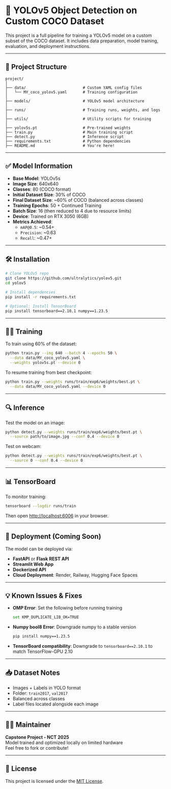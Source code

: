 # 🧠 YOLOv5 Object Detection on Custom COCO Dataset

This project is a full pipeline for training a YOLOv5 model on a custom subset of the COCO dataset. It includes data preparation, model training, evaluation, and deployment instructions.

---

## 📂 Project Structure

```
project/
│
├── data/                         # Custom YAML config files
│   └── MY_coco_yolov5.yaml       # Training configuration
│
├── models/                       # YOLOv5 model architecture
│
├── runs/                         # Training runs, weights, and logs
│
├── utils/                        # Utility scripts for training
│
├── yolov5s.pt                    # Pre-trained weights
├── train.py                      # Main training script
├── detect.py                     # Inference script
├── requirements.txt              # Python dependencies
├── README.md                     # You're here!
```

---

## ✅ Model Information

- **Base Model**: YOLOv5s
- **Image Size**: 640x640
- **Classes**: 80 (COCO format)
- **Initial Dataset Size**: 30% of COCO
- **Final Dataset Size**: ~60% of COCO (balanced across classes)
- **Training Epochs**: 50 + Continued Training
- **Batch Size**: 16 (then reduced to 4 due to resource limits)
- **Device**: Trained on RTX 3050 (6GB)
- **Metrics Achieved**:
  - `mAP@0.5`: ~0.54+
  - `Precision`: ~0.63
  - `Recall`: ~0.47+

---

## 🛠️ Installation

```bash
# Clone YOLOv5 repo
git clone https://github.com/ultralytics/yolov5.git
cd yolov5

# Install dependencies
pip install -r requirements.txt

# Optional: Install TensorBoard
pip install tensorboard==2.10.1 numpy==1.23.5
```

---

## 🏋️‍♂️ Training

To train using 60% of the dataset:

```bash
python train.py --img 640 --batch 4 --epochs 50 \
  --data data/MY_coco_yolov5.yaml \
  --weights yolov5s.pt --device 0
```

To resume training from best checkpoint:

```bash
python train.py --weights runs/train/exp6/weights/best.pt \
  --data data/MY_coco_yolov5.yaml --device 0
```

---

## 🔍 Inference

Test the model on an image:

```bash
python detect.py --weights runs/train/exp6/weights/best.pt \
  --source path/to/image.jpg --conf 0.4 --device 0
```

Test on webcam:

```bash
python detect.py --weights runs/train/exp6/weights/best.pt \
  --source 0 --conf 0.4 --device 0
```

---

## 📊 TensorBoard

To monitor training:

```bash
tensorboard --logdir runs/train
```

Then open [http://localhost:6006](http://localhost:6006) in your browser.

---

## 🚀 Deployment (Coming Soon)

The model can be deployed via:

- **FastAPI** or **Flask REST API**
- **Streamlit Web App**
- **Dockerized API**
- **Cloud Deployment**: Render, Railway, Hugging Face Spaces

---

## 💡 Known Issues & Fixes

- **OMP Error**: Set the following before running training

  ```bash
  set KMP_DUPLICATE_LIB_OK=TRUE
  ```

- **Numpy bool8 Error**: Downgrade numpy to a stable version

  ```bash
  pip install numpy==1.23.5
  ```

- **TensorBoard compatibility**: Downgrade to `tensorboard==2.10.1` to match TensorFlow-GPU 2.10

---

## 📥 Dataset Notes

- Images + Labels in YOLO format
- Folder: `train2017`, `val2017`
- Balanced across classes
- Label files located alongside each image

---

## 👨‍💻 Maintainer

**Capstone Project - NCT 2025**  
Model trained and optimized locally on limited hardware  
Feel free to fork or contribute!

---

## 📄 License

This project is licensed under the [MIT License](LICENSE).
